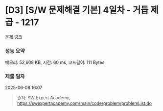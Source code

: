 # [D3] [S/W 문제해결 기본] 4일차 - 거듭 제곱 - 1217 

[문제 링크](https://swexpertacademy.com/main/code/problem/problemDetail.do?contestProbId=AV14dUIaAAUCFAYD) 

### 성능 요약

메모리: 52,608 KB, 시간: 60 ms, 코드길이: 111 Bytes

### 제출 일자

2025-06-08 16:07



> 출처: SW Expert Academy, https://swexpertacademy.com/main/code/problem/problemList.do